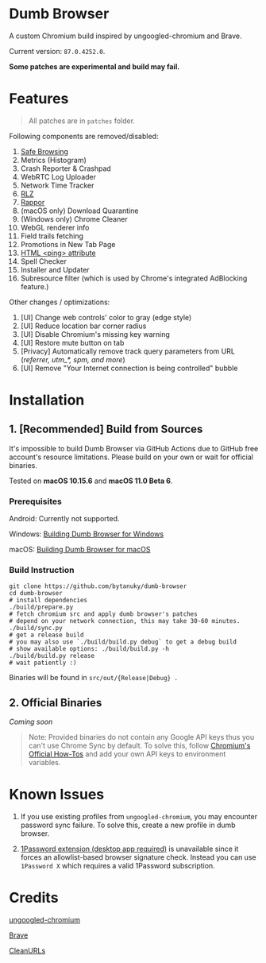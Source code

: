 # Dumb Browser
A custom Chromium build inspired by ungoogled-chromium and Brave.

Current version: `87.0.4252.0`.

**Some patches are experimental and build may fail.**

# Features

> All patches are in `patches` folder.

Following components are removed/disabled:
1. [Safe Browsing](https://safebrowsing.google.com)
2. Metrics (Histogram)
3. Crash Reporter & Crashpad
4. WebRTC Log Uploader
5. Network Time Tracker
6. [RLZ](https://blog.chromium.org/2010/06/in-open-for-rlz.html)
7. [Rappor](https://github.com/google/rappor)
8. (macOS only) Download Quarantine
10. (Windows only) Chrome Cleaner
11. WebGL renderer info
12. Field trails fetching
13. Promotions in New Tab Page
14. [HTML \<ping\> attribute](https://www.w3schools.com/tags/att_a_ping.asp)
15. Spell Checker
16. Installer and Updater
17. Subresource filter (which is used by Chrome's integrated AdBlocking feature.)

Other changes / optimizations:
1. [UI] Change web controls' color to gray (edge style)
2. [UI] Reduce location bar corner radius
3. [UI] Disable Chromium's missing key warning
4. [UI] Restore mute button on tab
5. [Privacy] Automatically remove track query parameters from URL (*referrer, utm_\*, spm, and more*)
6. [UI] Remove "Your Internet connection is being controlled" bubble

# Installation

## 1. [Recommended] Build from Sources

It's impossible to build Dumb Browser via GitHub Actions due to GitHub free account's resource limitations.
Please build on your own or wait for official binaries.

Tested on **macOS 10.15.6** and **macOS 11.0 Beta 6**.

### Prerequisites

Android: Currently not supported.

Windows: [Building Dumb Browser for Windows](docs/windows.md)

macOS: [Building Dumb Browser for macOS](docs/windows.md)

### Build Instruction

```shell
git clone https://github.com/bytanuky/dumb-browser
cd dumb-browser
# install dependencies
./build/prepare.py
# fetch chromium src and apply dumb browser's patches
# depend on your network connection, this may take 30-60 minutes.
./build/sync.py
# get a release build
# you may also use `./build/build.py debug` to get a debug build
# show available options: ./build/build.py -h
./build/build.py release
# wait patiently :)
```

Binaries will be found in `src/out/{Release|Debug} .`

## 2. Official Binaries
*Coming soon*

> Note: Provided binaries do not contain any Google API keys thus you can't use Chrome Sync by default.
> To solve this, follow [Chromium's Official How-Tos](https://www.chromium.org/developers/how-tos/api-keys)
> and add your own API keys to environment variables.

# Known Issues

1. If you use existing profiles from `ungoogled-chromium`, you may encounter password sync failure. To solve this, create a new profile in dumb browser.

2. [1Password extension (desktop app required)](https://chrome.google.com/webstore/detail/1password-extension-deskt/aomjjhallfgjeglblehebfpbcfeobpgk) is unavailable since it forces an allowlist-based browser signature check. Instead you can use `1Password X` which requires a valid 1Password subscription.

# Credits

[ungoogled-chromium](https://github.com/Eloston/ungoogled-chromium)

[Brave](https://github.com/brave/brave-browser)

[CleanURLs](https://github.com/GlowPuff/CleanURLs)
